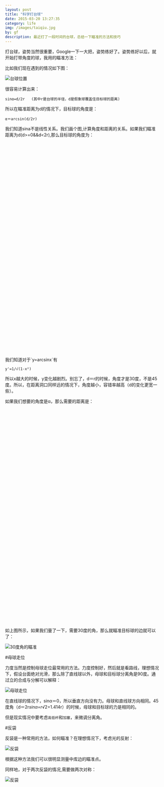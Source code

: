 ```yaml
---
layout: post
title: "科学打台球"
date: 2015-03-20 13:27:35
category: life
img: /images/taiqiu.jpg
by: gf
description: 最近打了一段时间的台球，总结一下瞄准的方法和技巧
---
```


打台球，姿势当然很重要，Google一下一大把，姿势练好了。姿势练好以后，就开始打带角度的球，我用的瞄准方法：

比如我们现在遇到的情况如下图：

![台球位置](/images/taiqiu2.jpg)

很容易计算出来：

	sinα=d/2r	(其中r是台球的半径，d是假象球覆盖住目标球的距离)

所以在瞄准距离为d的情况下，目标球的角度是：

	α＝arcsin(d/2r)

我们知道sina不是线性关系。我们画个图,计算角度和距离的关系。如果我们瞄准距离为d(d>=0&&d<2r),那么目标球的角度为：

<div id="chart1" style="height:700px;"></div>
我们知道对于`y=arcsinx`有

    y'=1/√(1-x²)

所以x越大的时候，y变化越剧烈。别忘了，d＝r的时候，角度才是30度，不是45度。所以，在距离洞口同样远的情况下，角度越小，容错率越高（d的变化更宽一些）。

如果我们想要的角度是α，那么需要的距离是：

<div id="chart2" style="height:700px"></div>

<script src="http://echarts.baidu.com/build/dist/echarts.js"></script>
<script type="text/javascript">
require.config({
    paths: {
        echarts: 'http://echarts.baidu.com/build/dist'
    }
    });
        require(
            [
                'echarts',
                'echarts/chart/line' 
            ],
            function (ec) {
                var myChart = ec.init(document.getElementById('chart1')); 
                
                var option = {
                    tooltip: {
                        show: true
                    },
                    title : {
                        text: '瞄准距离为d所能打出的角度',
                        subtext: 'α＝arcsin(d/2r)'
                    },
                    legend: {
                        data:['真实角度','线性参考线']
                    },
                    xAxis : [
                        {
                            // type : '瞄准距离(d=x*r)',
                             type : 'category',
                            boundaryGap : true,
                            data : [0,0.02,0.04,0.06,0.08,0.1,0.12,0.14,0.16,0.18,0.2,0.22,0.24,0.26,0.28,0.3,0.32,0.34,0.36,0.38,0.4,0.42,0.44,0.46,0.48,0.5,0.52,0.54,0.56,0.57,0.6,0.62,0.64,0.66,0.68,0.7,0.72,0.74,0.76,0.78,0.8,0.82,0.84,0.86,0.88,0.9,0.92,0.94,0.96,0.98,1,1.02,1.04,1.06,1.08,1.1,1.12,1.13,1.15,1.18,1.2,1.22,1.24,1.26,1.28,1.3,1.32,1.34,1.36,1.38,1.4,1.42,1.44,1.46,1.48,1.5,1.52,1.54,1.56,1.58,1.6,1.62,1.64,1.66,1.68,1.7,1.72,1.74,1.76,1.78,1.8,1.82,1.84,1.86,1.88,1.9,1.92,1.94,1.96,1.98,2]
                        }
                    ],
                    yAxis : [
                        {
                            // type : 'α＝arcsin(d/2r)'
                            min: 0,
                            type : 'value',
                            axisLabel : {
                                formatter: '{value} °'
                            }
                        }
                    ],
                    series : [
                        {
                            "name":"真实角度",
                            "type":"line",
                            "data":[0,0.5,1.1,1.7,2.2,2.8,3.4,4,4.5,5.1,5.7,6.3,6.8,7.4,8,8.6,9.2,9.7,10.3,10.9,11.5,12.1,12.7,13.2,13.8,14.4,15,15.6,16.2,16.8,17.4,18,18.6,19.2,19.8,20.4,21.1,21.7,22.3,22.9,23.5,24.2,24.8,25.4,26.1,26.7,27.3,28,28.6,29.3,29.9,30.6,31.3,32,32.6,33.3,34,34.7,35.4,36.1,36.8,37.5,38.3,39,39.7,40.5,41.2,42,42.8,43.6,44.4,45.2,46,46.8,47.7,48.5,49.4,50.3,51.2,52.1,53.1,54,55,56,57.1,58.2,59.3,60.4,61.6,62.8,64.1,65.5,66.9,68.4,70,71.8,73.7,75.9,78.5,81.8,90]
                        },
                         {
                            "name":"线性参考线",
                            "type":"line",
                            "data":[0,0.9,1.8,2.7,3.6,4.5,5.4,6.3,7.2,8.1,9,9.9,10.8,11.7,12.6,13.5,14.4,15.3,16.2,17.1,18,18.9,19.8,20.7,21.6,22.5,23.4,24.3,25.2,26.1,27,27.9,28.8,29.7,30.6,31.5,32.4,33.3,34.2,35.1,36,36.9,37.8,38.7,39.6,40.5,41.4,42.3,43.2,44.1,45,45.9,46.8,47.7,48.6,49.5,50.4,51.3,52.2,53.1,54,54.9,55.8,56.7,57.6,58.5,59.4,60.3,61.2,62.1,63,63.9,64.8,65.7,66.6,67.5,68.4,69.3,70.2,71.1,72,72.9,73.8,74.7,75.6,76.5,77.4,78.3,79.2,80.1,81,81.9,82.8,83.7,84.6,85.5,86.4,87.3,88.2,89.1,90]
                        }
                    ]
                };
        
                // 为echarts对象加载数据 
                myChart.setOption(option); 


                 var myChart2 = ec.init(document.getElementById('chart2')); 
                
                var option2 = {
                    tooltip: {
                        show: true
                    },
                    title : {
                        text: '想打出角度α，需要的瞄准距离为y',
                        subtext: 'd＝2r*sinα'
                    },
                    legend: {
                        data:['真实距离','线性参考线']
                    },
                    xAxis : [
                        {
                             type : 'category',
                            boundaryGap : true,
                            data : [0,1,2,3,4,5,6,7,8,9,10,11,12,13,14,15,16,17,18,19,20,21,22,23,24,25,26,27,28,29,30,31,32,33,34,35,36,37,38,39,40,41,42,43,44,45,46,47,48,49,50,51,52,53,54,55,56,57,58,59,60,61,62,63,64,65,66,67,68,69,70,71,72,73,74,75,76,77,78,79,80,81,82,83,84,85,86,87,88,89,90]
                        }
                    ],
                    yAxis : [
                        {
                            // type : 'α＝arcsin(d/2r)'
                            min: 0,
                            type : 'value',
                            max:2,
                            axisLabel : {
                                formatter: '{value} r'
                            }
                        }
                    ],
                    series : [
                        {
                            "name":"真实瞄准距离",
                            "type":"line",
                            "data":[0,0.03,0.06,0.1,0.13,0.17,0.2,0.24,0.27,0.31,0.34,0.38,0.41,0.44,0.48,0.51,0.55,0.58,0.61,0.65,0.68,0.71,0.74,0.78,0.81,0.84,0.87,0.9,0.93,0.96,0.99,1.03,1.05,1.08,1.11,1.14,1.17,1.2,1.23,1.25,1.28,1.31,1.33,1.36,1.38,1.41,1.43,1.46,1.48,1.5,1.53,1.55,1.57,1.59,1.61,1.63,1.65,1.67,1.69,1.71,1.73,1.74,1.76,1.78,1.79,1.81,1.82,1.84,1.85,1.86,1.87,1.89,1.9,1.91,1.92,1.93,1.94,1.94,1.95,1.96,1.96,1.97,1.98,1.98,1.98,1.99,1.99,1.99,1.99,1.99,2]
                        },
                         {
                            "name":"线性参考线",
                            "type":"line",
                            "data":[0,0.02,0.04,0.06,0.08,0.11,0.13,0.15,0.17,0.2,0.22,0.24,0.26,0.28,0.31,0.33,0.35,0.37,0.4,0.42,0.44,0.46,0.48,0.51,0.53,0.55,0.57,0.6,0.62,0.64,0.66,0.68,0.71,0.73,0.75,0.77,0.8,0.82,0.84,0.86,0.88,0.91,0.93,0.95,0.97,1,1.02,1.04,1.06,1.08,1.11,1.13,1.15,1.17,1.2,1.22,1.24,1.26,1.28,1.31,1.33,1.35,1.37,1.4,1.42,1.44,1.46,1.48,1.51,1.53,1.55,1.57,1.6,1.62,1.64,1.66,1.68,1.71,1.73,1.75,1.77,1.8,1.82,1.84,1.86,1.88,1.91,1.93,1.95,1.97,2]
                        }
                    ]
                };
        
                // 为echarts对象加载数据 
                myChart2.setOption(option2); 


            }
        );
</script>

如上图所示，如果我们量了一下，需要30度的角，那么就瞄准目标球的边就可以了：

![30度角的瞄准](/images/taiqiu0.jpg)

#母球走位

力度当然是控制母球走位最常用的方法。力度控制好，然后就是看路线，理想情况下，假设台面绝对光滑，那么除了直线球以外，母球和目标球分离角是90度。通过立的合成与分解可以解释：

![母球走位](/images/taiqiu3.jpg)

在直线球的情况下，sinα＝0，所以垂直方向没有力。母球和直线球方向相同。45度角（d＝2r*sinα=r*√2=1.414r）的时候，母球和目标球的力是相同的。

但是现实情况中要考虑`高低杆`和`加塞`，来微调分离角。

#反袋

反袋是一种常用的方法，如何瞄准？在理想情况下，考虑光的反射：

![反袋](/images/taiqiu4.jpg)

根据这种方法我们可以很明显测量中库边的瞄准点。

同样地，对于两次反袋的情况,需要做两次对称：

![反袋](/images/taiqiu4.jpg)
